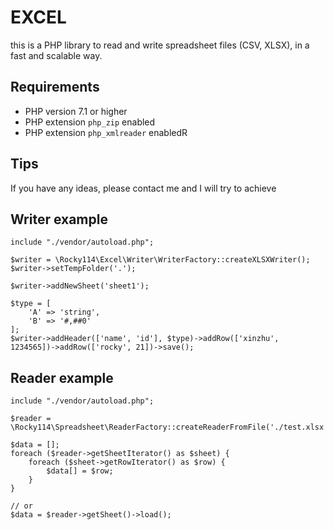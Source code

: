 # EXCEL

this is a PHP library to read and write spreadsheet files (CSV, XLSX), in a fast and scalable way.

## Requirements

* PHP version 7.1 or higher
* PHP extension `php_zip` enabled
* PHP extension `php_xmlreader` enabledR

## Tips
If you have any ideas, please contact me and I will try to achieve

## Writer example
```
include "./vendor/autoload.php";

$writer = \Rocky114\Excel\Writer\WriterFactory::createXLSXWriter();
$writer->setTempFolder('.');

$writer->addNewSheet('sheet1');

$type = [
    'A' => 'string',
    'B' => '#,##0'
];
$writer->addHeader(['name', 'id'], $type)->addRow(['xinzhu', 1234565])->addRow(['rocky', 21])->save();
```

## Reader example

```
include "./vendor/autoload.php";

$reader = \Rocky114\Spreadsheet\ReaderFactory::createReaderFromFile('./test.xlsx');

$data = [];
foreach ($reader->getSheetIterator() as $sheet) {
    foreach ($sheet->getRowIterator() as $row) {
        $data[] = $row;
    }
}

// or
$data = $reader->getSheet()->load();
```